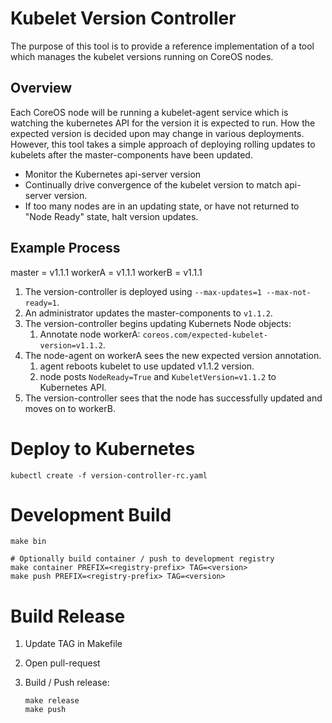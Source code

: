 # Kubelet Version Controller

The purpose of this tool is to provide a reference implementation of a tool which manages the kubelet versions running on CoreOS nodes.

## Overview

Each CoreOS node will be running a kubelet-agent service which is watching the kubernetes API for the version it is expected to run. How the expected version is decided upon may change in various deployments. However, this tool takes a simple approach of deploying rolling updates to kubelets after the master-components have been updated.

- Monitor the Kubernetes api-server version
- Continually drive convergence of the kubelet version to match api-server version.
- If too many nodes are in an updating state, or have not returned to "Node Ready" state, halt version updates.

## Example Process

master = v1.1.1
workerA = v1.1.1
workerB = v1.1.1

1. The version-controller is deployed using `--max-updates=1 --max-not-ready=1`.
1. An administrator updates the master-components to `v1.1.2`.
1. The version-controller begins updating Kubernets Node objects:
    1. Annotate node workerA: `coreos.com/expected-kubelet-version=v1.1.2`.
1. The node-agent on workerA sees the new expected version annotation.
    1. agent reboots kubelet to use updated v1.1.2 version.
    1. node posts `NodeReady=True` and `KubeletVersion=v1.1.2` to Kubernetes API.
1. The version-controller sees that the node has successfully updated and moves on to workerB.

# Deploy to Kubernetes

```
kubectl create -f version-controller-rc.yaml
```

# Development Build

```
make bin

# Optionally build container / push to development registry
make container PREFIX=<registry-prefix> TAG=<version>
make push PREFIX=<registry-prefix> TAG=<version>
```

# Build Release

1. Update TAG in Makefile
1. Open pull-request
1. Build / Push release:

    ```
    make release
    make push
    ```

